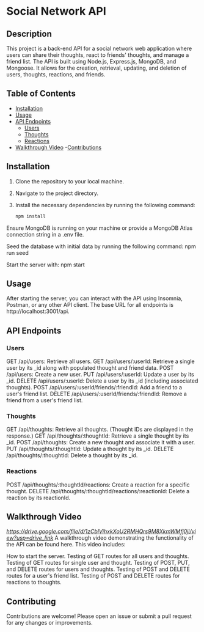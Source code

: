# Social Network API

## Description

This project is a back-end API for a social network web application where users can share their thoughts, react to friends' thoughts, and manage a friend list. The API is built using Node.js, Express.js, MongoDB, and Mongoose. It allows for the creation, retrieval, updating, and deletion of users, thoughts, reactions, and friends.

## Table of Contents

- [Installation](#installation)
- [Usage](#usage)
- [API Endpoints](#api-endpoints)
  - [Users](#users)
  - [Thoughts](#thoughts)
  - [Reactions](#reactions)
- [Walkthrough Video](#walkthrough-video)
-[Contributions](#contributing)

## Installation

1. Clone the repository to your local machine.
2. Navigate to the project directory.
3. Install the necessary dependencies by running the following command:

   ```bash
   npm install

Ensure MongoDB is running on your machine or provide a MongoDB Atlas connection string in a .env file.

Seed the database with initial data by running the following command:
npm run seed

Start the server with:
npm start

## Usage

After starting the server, you can interact with the API using Insomnia, Postman, or any other API client. The base URL for all endpoints is http://localhost:3001/api.

## API Endpoints

### Users

GET /api/users: Retrieve all users.
GET /api/users/:userId: Retrieve a single user by its _id along with populated thought and friend data.
POST /api/users: Create a new user.
PUT /api/users/:userId: Update a user by its _id.
DELETE /api/users/:userId: Delete a user by its _id (including associated thoughts).
POST /api/users/:userId/friends/:friendId: Add a friend to a user's friend list.
DELETE /api/users/:userId/friends/:friendId: Remove a friend from a user's friend list.
### Thoughts

GET /api/thoughts: Retrieve all thoughts. (Thought IDs are displayed in the response.)
GET /api/thoughts/:thoughtId: Retrieve a single thought by its _id.
POST /api/thoughts: Create a new thought and associate it with a user.
PUT /api/thoughts/:thoughtId: Update a thought by its _id.
DELETE /api/thoughts/:thoughtId: Delete a thought by its _id.
### Reactions

POST /api/thoughts/:thoughtId/reactions: Create a reaction for a specific thought.
DELETE /api/thoughts/:thoughtId/reactions/:reactionId: Delete a reaction by its reactionId.

## Walkthrough Video
*https://drive.google.com/file/d/1zCblVihxkXoU2RMHQrs9M8XkmWMfj0ji/view?usp=drive_link*
A walkthrough video demonstrating the functionality of the API can be found here. This video includes:

How to start the server.
Testing of GET routes for all users and thoughts.
Testing of GET routes for single user and thought.
Testing of POST, PUT, and DELETE routes for users and thoughts.
Testing of POST and DELETE routes for a user's friend list.
Testing of POST and DELETE routes for reactions to thoughts.

## Contributing
Contributions are welcome! Please open an issue or submit a pull request for any changes or improvements.